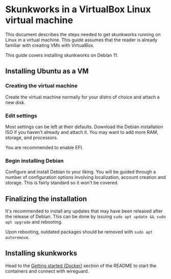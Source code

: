 # Skunkworks in a VirtualBox Linux virtual machine
This document describes the steps needed to get skunkworks running on
Linux in a virtual machine. This guide assumes that the reader is
already familiar with creating VMs with VirtualBox.

This guide covers installing skunkworks on Debian 11.

## Installing Ubuntu as a VM
### Creating the virtual machine
Create the virtual machine normally for your distro of choice and
attach a new disk. 

### Edit settings
Most settings can be left at their defaults. Download the Debian
installation ISO if you haven't already and attach it. You may want to
add more RAM, storage, and processors.

You are recommended to enable EFI.

### Begin installing Debian
Configure and install Debian to your liking. You will be guided
through a number of configuration options involving localization,
account creation and storage. This is fairly standard so it won't be
covered.

## Finalizing the installation
It's recommended to install any updates that may have been released
after the release of Debian. This can be done by issuing `sudo apt
update && sudo apt upgrade` and rebooting.

Upon rebooting, outdated packages should be removed with `sudo apt
autoremove`.

## Installing skunkworks
Head to the
[Getting started (Docker)](../README.md#getting-started-docker)
section of the README to start the containers and connect with wireguard.
